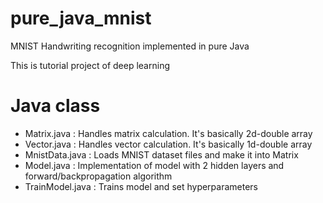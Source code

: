 # pure_java_mnist
MNIST Handwriting recognition implemented in pure Java

This is tutorial project of deep learning


# Java class
  
* Matrix.java : Handles matrix calculation. It's basically 2d-double array 
* Vector.java : Handles vector calculation. It's basically 1d-double array 
* MnistData.java : Loads MNIST dataset files and make it into Matrix
* Model.java : Implementation of model with 2 hidden layers and forward/backpropagation algorithm
* TrainModel.java : Trains model and set hyperparameters
